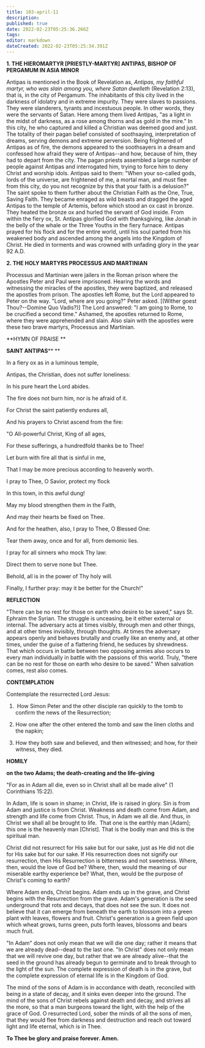 ```yaml
---
title: 103-april-11
description: 
published: true
date: 2022-02-23T05:25:36.266Z
tags: 
editor: markdown
dateCreated: 2022-02-23T05:25:34.391Z
---
```



**1. THE HIEROMARTYR [PRIESTLY-MARTYR] ANTIPAS, BISHOP OF PERGAMUM IN ASIA MINOR**

Antipas is mentioned in the Book of Revelation as, *Antipas, my faithful martyr, who was slain among you, where Satan dwelleth* (Revelation 2:13), that is, in the city of Pergamum. The inhabitants of this city lived in the darkness of idolatry and in extreme impurity. They were slaves to passions. They were slanderers, tyrants and incestuous people. In other words, they were the servants of Satan. Here among them lived Antipas, "as a light in the midst of darkness, as a rose among thorns and as gold in the mire." In this city, he who captured and killed a Christian was deemed good and just. The totality of their pagan belief consisted of soothsaying, interpretation of dreams, serving demons and extreme perversion. Being frightened of Antipas as of fire, the demons appeared to the soothsayers in a dream and confessed how afraid they were of Antipas--and how, because of him, they had to depart from the city. The pagan priests assembled a large number of people against Antipas and interrogated him, trying to force him to deny Christ and worship idols. Antipas said to them: "When your so-called gods, lords of the universe, are frightened of me, a mortal man, and must flee from this city, do you not recognize by this that your faith is a delusion?" The saint spoke to them further about the Christian Faith as the One, True, Saving Faith. They became enraged as wild beasts and dragged the aged Antipas to the temple of Artemis, before which stood an ox cast in bronze. They heated the bronze ox and hurled the servant of God inside. From within the fiery ox, St. Antipas glorified God with thanksgiving, like Jonah in the belly of the whale or the Three Youths in the fiery furnace. Antipas prayed for his flock and for the entire world, until his soul parted from his weakened body and ascended among the angels into the Kingdom of Christ. He died in torments and was crowned with unfading glory in the year 92 A.D.

**2. THE HOLY MARTYRS PROCESSUS AND MARTINIAN**

Processus and Martinian were jailers in the Roman prison where the Apostles Peter and Paul were imprisoned. Hearing the words and witnessing the miracles of the apostles, they were baptized, and released the apostles from prison. The apostles left Rome, but the Lord appeared to Peter on the way. "Lord, where are you going?" Peter asked. [(Wither goest Thou?--Domine Quo Vadis?)] The Lord answered: "I am going to Rome, to be crucified a second time." Ashamed, the apostles returned to Rome, where they were apprehended and slain. Also slain with the apostles were these two brave martyrs, Processus and Martinian.



**HYMN OF PRAISE
**

**SAINT ANTIPAS****
**

In a fiery ox as in a luminous temple,

Antipas, the Christian, does not suffer loneliness:

In his pure heart the Lord abides.

The fire does not burn him, nor is he afraid of it.

For Christ the saint patiently endures all,

And his prayers to Christ ascend from the fire:

"O All-powerful Christ, King of all ages,

For these sufferings, a hundredfold thanks be to Thee!

Let burn with fire all that is sinful in me,

That I may be more precious according to heavenly worth.

I pray to Thee, O Savior, protect my flock

In this town, in this awful dung!

May my blood strengthen them in the Faith,

And may their hearts be fixed on Thee.

And for the heathen, also, I pray to Thee, O Blessed One:

Tear them away, once and for all, from demonic lies.

I pray for all sinners who mock Thy law:

Direct them to serve none but Thee.

Behold, all is in the power of Thy holy will.

Finally, I further pray: may it be better for the Church!"


**REFLECTION**

"There can be no rest for those on earth who desire to be saved," says St. Ephraim the Syrian. The struggle is unceasing, be it either external or internal. The adversary acts at times visibly, through men and other things, and at other times invisibly, through thoughts. At times the adversary appears openly and behaves brutally and cruelly like an enemy and, at other times, under the guise of a flattering friend, he seduces by shrewdness. That which occurs in battle between two opposing armies also occurs to every man individually in battle with the passions of this world. Truly, "there can be no rest for those on earth who desire to be saved." When salvation comes, rest also comes.

**CONTEMPLATION**

Contemplate the resurrected Lord Jesus:

1.  How Simon Peter and the other disciple ran quickly to the tomb to confirm the news of the Resurrection;

1.  How one after the other entered the tomb and saw the linen cloths and the napkin;

1.  How they both saw and believed, and then witnessed; and how, for their witness, they died.



**HOMILY**

**on the two Adams; the death-creating and the life-giving**

"For as in Adam all die, even so in Christ shall all be made alive" (1 Corinthians 15:22).

In Adam, life is sown in shame; in Christ, life is raised in glory. Sin is from Adam and justice is from Christ. Weakness and death come from Adam, and strength and life come from Christ. Thus, in Adam we all die. And thus, in Christ we shall all be brought to life.  That one is the earthly man [Adam]; this one is the heavenly man [Christ]. That is the bodily man and this is the spiritual man.

Christ did not resurrect for His sake but for our sake, just as He did not die for His sake but for our sake. If His resurrection does not signify our resurrection, then His Resurrection is bitterness and not sweetness. Where, then, would the love of God be? Where, then, would the meaning of our miserable earthy experience be? What, then, would be the purpose of Christ's coming to earth?

Where Adam ends, Christ begins. Adam ends up in the grave, and Christ begins with the Resurrection from the grave. Adam's generation is the seed underground that rots and decays, that does not see the sun. It does not believe that it can emerge from beneath the earth to blossom into a green plant with leaves, flowers and fruit. Christ's generation is a green field upon which wheat grows, turns green, puts forth leaves, blossoms and bears much fruit.

"In Adam" does not only mean that we will die one day; rather it means that we are already dead--dead to the last one. "In Christ" does not only mean that we will revive one day, but rather that we are already alive--that the seed in the ground has already begun to germinate and to break through to the light of the sun. The complete expression of death is in the grave, but the complete expression of eternal life is in the Kingdom of God.

The mind of the sons of Adam is in accordance with death, reconciled with being in a state of decay, and it sinks even deeper into the ground. The mind of the sons of Christ rebels against death and decay, and strives all the more, so that a man burgeons toward the light, with the help of the grace of God. O resurrected Lord, sober the minds of all the sons of men, that they would flee from darkness and destruction and reach out toward light and life eternal, which is in Thee.

**To Thee be glory and praise forever. Amen.**

